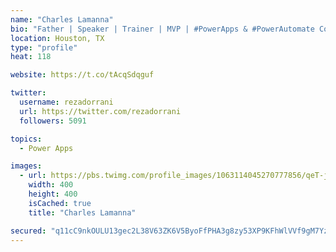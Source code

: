 ```yaml
---
name: "Charles Lamanna"
bio: "Father | Speaker | Trainer | MVP | #PowerApps & #PowerAutomate Community Super User | YouTuber Right-pointing triangle http://youtube.com/c/rezadorrani | Learn - Share - Clockwise rightwards and leftwards open circle arrows"
location: Houston, TX
type: "profile"
heat: 118

website: https://t.co/tAcqSdqguf

twitter:
  username: rezadorrani
  url: https://twitter.com/rezadorrani
  followers: 5091

topics:
  - Power Apps

images:
  - url: https://pbs.twimg.com/profile_images/1063114045270777856/qeT-jpWr_400x400.jpg
    width: 400
    height: 400
    isCached: true
    title: "Charles Lamanna"

secured: "q11cC9nkOULU13gec2L38V63ZK6V5ByoFfPHA3g8zy53XP9KFhWlVVf9gM7YzHEz92oVW1ZQpX9h2UpFdThkejIxx3W4yA7oOCzvUVDVYLufPWTPZEIghrJf62a6b68IYE2/SZ52ERr/fnHnCHBzvbpd0JTE/IvQv8Q9p3B+JJEsY7f7/AwDaGRx5Xtpio5z/waCZjo6ZFwj0jR3k1Mouw8yGXOoq6ADs/6K6zn4QSgnEjbr6sp/NEG5SDWzCcqlXiVU6TUFI1Au6TCeAJEWVC6xUJsX39KbqRsWWXwg4uyBIdUh+cFRsW+C95u/BWI6Rgs8ohyIEVvcrnGmYf0vMRJj4na5lHoJ3f4TKMz4bHbSMgcgP5kB+Ilf0J2Cdjkcg9TOGD+zIihvNXZFweF/U1yWThBl8qP8kWF2KBrc1qg=;i4WouKJ9teowdYa1YtI0RA=="
---
```


